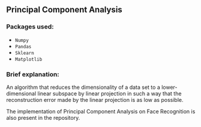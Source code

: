 ## Principal Component Analysis

### Packages used:

- `Numpy`
- `Pandas`
- `Sklearn`
- `Matplotlib`

### Brief explanation:

An algorithm that reduces the dimensionality of a data set to a lower-dimensional linear subspace by linear projection
in such a way that the reconstruction error made by the linear projection is as
low as possible.

The implementation of Principal Component Analysis on Face Recognition is also present in the repository.
